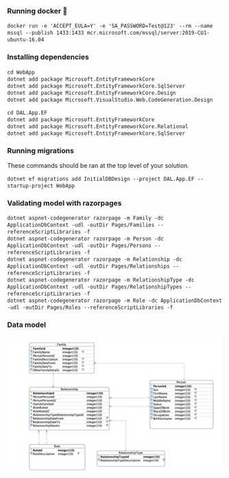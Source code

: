 ### Running docker 🐳

```
docker run -e 'ACCEPT_EULA=Y' -e 'SA_PASSWORD=Test@123' --rm --name mssql --publish 1433:1433 mcr.microsoft.com/mssql/server:2019-CU1-ubuntu-16.04
```

### Installing dependencies

```
cd WebApp
dotnet add package Microsoft.EntityFrameworkCore
dotnet add package Microsoft.EntityFrameworkCore.SqlServer
dotnet add package Microsoft.EntityFrameworkCore.Design
dotnet add package Microsoft.VisualStudio.Web.CodeGeneration.Design
```

```
cd DAL.App.EF
dotnet add package Microsoft.EntityFrameworkCore
dotnet add package Microsoft.EntityFrameworkCore.Relational
dotnet add package Microsoft.EntityFrameworkCore.SqlServer

```

### Running migrations
These commands should be ran at the top level of your solution.
```
dotnet ef migrations add InitialDBDesign --project DAL.App.EF --startup-project WebApp
```

### Validating model with razorpages
```
dotnet aspnet-codegenerator razorpage -m Family -dc ApplicationDbContext -udl -outDir Pages/Families --referenceScriptLibraries -f
dotnet aspnet-codegenerator razorpage -m Person -dc ApplicationDbContext -udl -outDir Pages/Persons --referenceScriptLibraries -f
dotnet aspnet-codegenerator razorpage -m Relationship -dc ApplicationDbContext -udl -outDir Pages/Relationships --referenceScriptLibraries -f
dotnet aspnet-codegenerator razorpage -m RelationshipType -dc ApplicationDbContext -udl -outDir Pages/RelationshipTypes --referenceScriptLibraries -f
dotnet aspnet-codegenerator razorpage -m Role -dc ApplicationDbContext -udl -outDir Pages/Roles --referenceScriptLibraries -f
```


### Data model

![Data Model](data_model.png)
